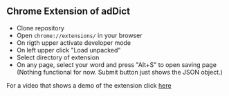 ## Chrome Extension of adDict

* Clone repository
* Open `chrome://extensions/` in your browser
* On rigth upper activate developer mode
* On left upper click "Load unpacked"
* Select directory of extension
* On any page, select your word and press "Alt+S" to open saving page (Nothing functional for now. Submit button just shows the JSON object.)

For a video that shows a demo of the extension click [here](https://youtu.be/WrFZOxqC1Go)
